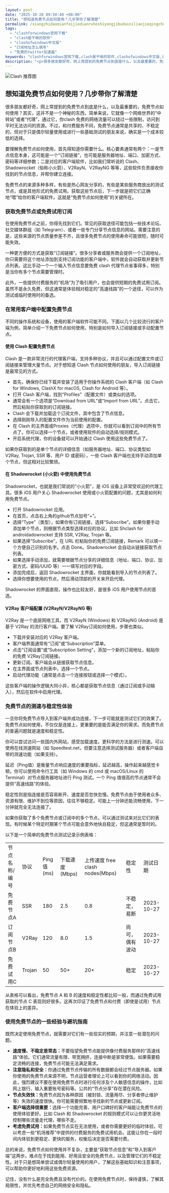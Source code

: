 ```yaml
---
layout: post
date: "2025-10-28 09:50:40 +08:00"
title: "想知道免费节点如何使用？几步带你了解清楚"
permalink: /xiangzhidaomianfeijiedianruheshiyongjibudainiliaojieqingchu/
tags:
  - "clashforwindows官网下载"
  - "clash是干嘛的软件"
  - "clashofwindows中文版"
  - "订阅地址怎么填写"
  - "免费的twitter加速器"
keywords: "clashforwindows官网下载,clash是干嘛的软件,clashofwindows中文版,订阅地址怎么填写,免费的twitter加速器"
description: "<p>很多朋友都好奇，网上常提到的免费节点到底是什么，以及最重要的，免费节点如何使用？其实，这并不是一个神秘的东西，简单来说，它就像一个网络世界的“中转站”或者“代理”，通过它，你clash 免费的网络流量可以绕过一些限制，访问到平时无法访问的资源。不过，和付费服务不同，免费节点通常是共享的、不稳定的，但对于只是偶尔轻量使用或进行一些基础测试的朋友来说，确实是一个成本较低的选择。</p>"
---
```


![Clash 推荐图](https://clashjd.github.io/assets/img/小火箭节点购买.png)

## 想知道免费节点如何使用？几步带你了解清楚

<p>很多朋友都好奇，网上常提到的免费节点到底是什么，以及最重要的，免费节点如何使用？其实，这并不是一个神秘的东西，简单来说，它就像一个网络世界的“中转站”或者“代理”，通过它，你clash 免费的网络流量可以绕过一些限制，访问到平时无法访问的资源。不过，和付费服务不同，免费节点通常是共享的、不稳定的，但对于只是偶尔轻量使用或进行一些基础测试的朋友来说，确实是一个成本较低的选择。</p>
<p>要理解免费节点如何使用，首先得知道你需要什么。核心要素通常有两个：一是节点信息本身，这可能是一个“订阅链接”，也可能是服务器地址、端口、加密方式、密码等详细参数；二是对应的客户端软件，比如我们常听说的 Clash、Shadowrocket（俗称小火箭）、V2RayN、V2RayNG 等等，这些软件负责接收你找到的节点信息，并帮你建立连接。</p>
<p>免费节点的来源多种多样，有些是热心网友分享的，有些是某些服务商放出的测试节点，或是其他形式的免费试用。获取这些节点后，下一步就是把它们正确地“喂”给你的客户端软件。这就是“免费节点如何使用”的关键所在。</p>
<h3>获取免费节点或免费试用订阅</h3>
<p>在使用免费节点之前，你得先找到它们。常见的获取途径可能包括一些技术论坛、社交媒体群组（如 Telegram）、或者一些专门分享节点信息的网站。需要注意的是，这些来源的节点质量参差不齐，且很多免费节点的使用寿命可能很短，随时可能失效。</p>
<p>一种更方便的方式是获取“订阅链接”。很多分享者或服务商会提供一个订阅地址，你只需要将这个地址添加到支持订阅功能的客户端中，软件就会自动获取并更新节点列表。这比手动一个一个输入节点信息要免费 clash 代理节点省事得多，特别是当你有多个节点需要管理时。</p>
<p>此外，一些提供付费服务的“机场”为了吸引用户，也会提供短期的免费试用订阅。虽然不是永久免费，但这通常是体验相对稳定的“高速线路”的一个途径，可以作为测试或临时使用时的备选。</p>
<h3>在常用客户端中配置免费节点</h3>
<p>不同的操作系统和设备，使用的客户端软件可能不同。下面以几个比较流行的客户端为例，简单介绍一下免费节点如何使用，特别是如何导入订阅链接或手动配置节点。</p>
<h4>使用 Clash 配置免费节点</h4>
<p>Clash 是一款非常流行的代理客户端，支持多种协议，并且可以通过配置文件或订阅链接来管理大量节点。对于想知道 Clash 节点如何使用的朋友，导入订阅链接是最常见的方式。</p>
<ul>
<li>首先，确保你已经下载并安装了适用于你操作系统的 Clash 客户端（如 Clash for Windows, ClashX for macOS, Clash for Android 等）。</li>
<li>打开 Clash 客户端，找到“Profiles”（配置文件）或类似的选项。</li>
<li>通常会有一个选项是“Download from URL”或“Import from URL”。点击它，然后粘贴你获取到的订阅链接。</li>
<li>Clash 会下载并加载这个订阅文件，其中包含了节点信息。</li>
<li>选择刚刚导入的配置文件作为当前使用的配置。</li>
<li>在 Clash 的主界面或Proxies（代理）选项中，你就可以看到订阅中的所有节点了。你可以选择一个节点，或者使用软件的自动选择/规则模式。</li>
<li>开启系统代理，你的设备就可以开始通过 Clash 使用这些免费节点了。</li>
</ul>
<p>如果你获取到的是单个节点的详细信息（如服务器地址、端口、协议类型如 V2Ray, Trojan, SSR 等、用户 ID 或密码），一些 Clash 客户端也支持手动添加单个节点，但这相对比较繁琐。</p>
<h4>在 Shadowrocket (小火箭) 中使用免费节点</h4>
<p>Shadowrocket，也就是我们常说的“小火箭”，是 iOS 设备上非常受欢迎的代理工具。很多 iOS 用户关心 Shadowrocket 使用或小火箭配置的问题，尤其是如何利用免费节点。</p>
<ul>
<li>打开 Shadowrocket 应用。</li>
<li>在首页，点击右上角的github节点加号“+”。</li>
<li>选择“Type”（类型），如果你有订阅链接，选择“Subscribe”。如果你要手动添加单个节点，则根据节点类型选择对应的协议，比如 Shclash for androidadowrocket 支持 SSR, V2Ray, Trojan 等。</li>
<li>如果选择“Subscribe”，在 URL 栏粘贴你的免费订阅链接，Remark 可以填一个方便自己识别的名字。点击 Done。Shadowrocket 会自动从链接获取节点列表。</li>
<li>如果选择手动添加，就需要根据节点分享的详细信息（地址、端口、协议、加密方式、密码/UUID 等）一一填写对应的字段。</li>
<li>添加完成后，返回 Shadowrocket 主界面，你就能看到导入的节点列表了。</li>
<li>选择你想要使用的节点，然后滑动顶部的开关来开启代理。</li>
</ul>
<p>Shadowrocket 的界面直观，操作也比较友好，是很多 iOS 用户使用节点的首选。</p>
<h4>V2Ray 客户端配置 (V2RayN/V2RayNG 等)</h4>
<p>V2Ray 是一个底层网络工具，而 V2RayN (Windows) 和 V2RayNG (Android) 是基于 V2Ray 的流行客户端。要了解 V2Ray订阅如何使用，步骤也类似。</p>
<ul>
<li>下载并安装对应的 V2Ray 客户端。</li>
<li>客户端界面通常有“订阅”或“Subscription”菜单。</li>
<li>点击“订阅设置”或“Subscription Setting”，添加一个新的订阅地址，粘贴你的免费 V2Ray订阅链接。</li>
<li>更新订阅。客户端会从链接获取节点信息。</li>
<li>在主界面或节点列表中，选择一个节点。</li>
<li>启动代理功能（通常是点击一个连接按钮或选择一个模式）。</li>
</ul>
<p>这些客户端的操作逻辑大同小异，核心都是获取节点信息（通过订阅或手动输入），然后在软件中启用代理。</p>
<h3>免费节点的测速与稳定性体验</h3>
<p>一旦你将免费节点导入到客户端并成功连接，下一步可能就是测试它们的效果了。免费节点如何使用，不仅仅是连接上，更重要的是能否满足你的需求。而免费节点的普遍问题就是速度和稳定性。</p>
<p>你可以尝试访问一些国内外网站，感受加载速度。更科学的方法是进行测速。可以使用在线测速网站（如 Speedtest.net，但要注意选择测试服务器）或者客户端自带的测速功能（如果支持）。</p>
<p>延迟（Ping值）是衡量节点响应速度的重要指标，延迟越高，操作起来越感觉卡顿。你可以使用命令行工具（如 Windows 的 cmd 或 macOS/Linux 的 Terminal）对节点服务器地址进行 Ping 测试。一个 Ping 值很高的节点通常不会提供“高速线路”的体验。</p>
<p>稳定性则是指连接是否容易断开、速度是否忽快忽慢。免费节点由于使用者众多、资源有限、维护不到位等原因，往往不够稳定。可能上一分钟还能流畅使用，下一分钟就完全无法连接了。</p>
<p>如果你获取了多个免费节点或订阅中的多个节点，可以通过测试来对比它们的表现。有时候某个特定时期某个节点可能会意外地快且稳定，但这通常是暂时的。</p>
<p>以下是一个简单的免费节点测试记录示例表格：</p>
<table>
<tr>
<td>节点名称/编号</td>
<td>协议</td>
<td>Ping值 (ms)</td>
<td>下载速度 (Mbps)</td>
<td>上传速度 free clash nodes(Mbps)</td>
<td>稳定性</td>
<td>测试日期</td>
</tr>
<tr>
<td>免费节点A</td>
<td>SSR</td>
<td>180</td>
<td>2.5</td>
<td>0.8</td>
<td>不稳定，易断</td>
<td>2023-10-27</td>
</tr>
<tr>
<td>订阅节点B</td>
<td>V2Ray</td>
<td>120</td>
<td>8.0</td>
<td>1.5</td>
<td>尚可，偶有波动</td>
<td>2023-10-27</td>
</tr>
<tr>
<td>免费试用C</td>
<td>Trojan</td>
<td>50</td>
<td>50+</td>
<td>20+</td>
<td>稳定</td>
<td>2023-10-27</td>
</tr>
</table>
<p>从表格可以看出，免费节点 A 和 B 的速度和稳定性都比较一般，而通过免费试用获取的节点 C 表现则好很多。这再次印证了免费节点和付费（即使是试用）节点在体验上的差异。</p>
<h3>使用免费节点的一些经验与避坑指南</h3>
<p>既然决定使用免费节点，就需要对它们有一些现实的预期，并注意一些潜在的问题。</p>
<ul>
<li><strong>速度慢、不稳定是常态：</strong>不要指望免费节点能提供像付费服务那样的“高速线路”体验。它们通常流量有限、带宽拥挤，连接中断是家常便饭。如果需要稳定流畅的连接，免费节点可能无法满足需求。</li>
<li><strong>注意隐私和安全：</strong>你通过免费节点传输的所有数据都会经过节点服务器。如果你使用的免费节点来源不明，节点运营者理论上可以看到你的网络活动。因此，强烈建议不要在使用免费节点时进行任何涉及个人敏感信息的操作，比如网上银行、输入重要账号密码等。公共的“节点分享”存在潜在风险。</li>
<li><strong>节点失效快：</strong>免费节点因为各种原因（被封锁、流量用尽、分享者停止维护等）失效的速度很快。你可能需要频繁地寻找新的节点或更新订阅。</li>
<li><strong>客户端选择很重要：</strong>选择一个功能完善、用户口碑好的客户端能让免费节点的使用体验更好。比如 Clash 和 Shadowrocket 的规则模式可以让你更灵活地控制哪些流量走代理，哪些不走。</li>
<li><strong>考虑免费试用：</strong>如果免费节点实在无法使用，或者你需要更好的临时体验，可以考虑一些“机场推荐”中提供的付费服务的免费试用机会。这能让你在一段时间内体验到更稳定、更快的服务，权衡后决定是否需要付费。</li>
</ul>
<p>总的来说，免费节点如何使用并不复杂，主要是“获取节点信息”和“导入到客户端”这两步。难点在于找到能用、好用且安全的免费节点，以及管理它们的不稳定性。对于只是想简单尝试或偶尔轻量使用的用户，了解这些基础知识和注意事项，可以帮助你更好地利用这些免费资源。</p>
<p>记住，没有什么是完全免费且没有代价的。在使用免费节点时，保持谨慎，了解其局限性，并优先考虑自己的网络安全和隐私。</p>